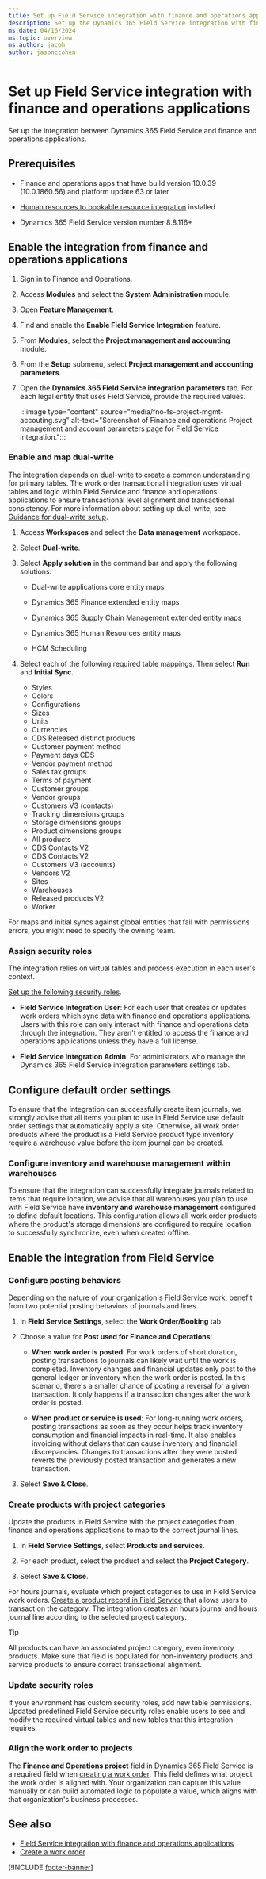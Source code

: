 ```yaml
---
title: Set up Field Service integration with finance and operations applications
description: Set up the Dynamics 365 Field Service integration with finance and operations to synchronize inventories and budgeting items between the applications.
ms.date: 04/16/2024
ms.topic: overview
ms.author: jacoh
author: jasonccohen
---
```


# Set up Field Service integration with finance and operations applications

Set up the integration between Dynamics 365 Field Service and finance and operations applications.

<!--- Does this have to be done by an admin? If so, what kind? --->

## Prerequisites

- Finance and operations apps that have build version 10.0.39 (10.0.1860.56) and platform update 63 or later

- [Human resources to bookable resource integration](/dynamics365/human-resources/hr-admin-integration-hr-rm) installed

- Dynamics 365 Field Service version number 8.8.116+

## Enable the integration from finance and operations applications

1. Sign in to Finance and Operations.

1. Access **Modules** and select the **System Administration** module.

1. Open **Feature Management**.

1. Find and enable the **Enable Field Service Integration** feature.

1. From **Modules**, select the **Project management and accounting** module.

1. From the **Setup** submenu, select **Project management and accounting parameters**.

1. Open the **Dynamics 365 Field Service integration parameters** tab. For each legal entity that uses Field Service, provide the required values.

   :::image type="content" source="media/fno-fs-project-mgmt-accouting.svg" alt-text="Screenshot of Finance and operations Project management and account parameters page for Field Service integration.":::

### Enable and map dual-write

The integration depends on [dual-write](/dynamics365/fin-ops-core/dev-itpro/data-entities/dual-write/dual-write-overview) to create a common understanding for primary tables. The work order transactional integration uses virtual tables and logic within Field Service and finance and operations applications to ensure transactional level alignment and transactional consistency. For more information about setting up dual-write, see [Guidance for dual-write setup](/dynamics365/fin-ops-core/dev-itpro/data-entities/dual-write/connection-setup).

1. Access **Workspaces** and select the **Data management** workspace.

1. Select **Dual-write**.

1. Select **Apply solution** in the command bar and apply the following solutions:

    - Dual-write applications core entity maps

    - Dynamics 365 Finance extended entity maps

    - Dynamics 365 Supply Chain Management extended entity maps

    - Dynamics 365 Human Resources entity maps

    - HCM Scheduling

1. Select each of the following required table mappings. Then select **Run** and **Initial Sync**.

   - Styles
   - Colors
   - Configurations
   - Sizes
   - Units
   - Currencies
   - CDS Released distinct products
   - Customer payment method
   - Payment days CDS
   - Vendor payment method
   - Sales tax groups
   - Terms of payment
   - Customer groups
   - Vendor groups
   - Customers V3 (contacts)
   - Tracking dimensions groups
   - Storage dimensions groups
   - Product dimensions groups
   - All products
   - CDS Contacts V2
   - CDS Contacts V2
   - Customers V3 (accounts)   
   - Vendors V2
   - Sites
   - Warehouses   
   - Released products V2
   - Worker
   
For maps and initial syncs against global entities that fail with permissions errors, you might need to specify the owning team.

### Assign security roles

The integration relies on virtual tables and process execution in each user's context.

[Set up the following security roles](/dynamics365/fin-ops-core/dev-itpro/sysadmin/role-based-security).

- **Field Service Integration User**: For each user that creates or updates work orders which sync data with finance and operations applications. Users with this role can only interact with finance and operations data through the integration. They aren't entitled to access the finance and operations applications unless they have a full license.

- **Field Service Integration Admin**: For administrators who manage the Dynamics 365 Field Service integration parameters settings tab.

## Configure default order settings

To ensure that the integration can successfully create item journals, we strongly advise that all items you plan to use in Field Service use default order settings that automatically apply a site. Otherwise, all work order products where the product is a Field Service product type inventory require a warehouse value before the item journal can be created.

<!--- Where/how is this done? https://learn.microsoft.com/en-us/dynamics365/supply-chain/production-control/default-order-settings --->

### Configure inventory and warehouse management within warehouses

To ensure that the integration can successfully integrate journals related to items that require location, we advise that all warehouses you plan to use with Field Service have **inventory and warehouse management** configured to define default locations. This configuration allows all work order products where the product's storage dimensions are configured to require location to successfully synchronize, even when created offline.

<!--- Where/how is this done? https://learn.microsoft.com/en-us/dynamics365/fin-ops-core/dev-itpro/sales-marketing/synchronize-warehouse --->

## Enable the integration from Field Service

### Configure posting behaviors

Depending on the nature of your organization's Field Service work, benefit from two potential posting behaviors of journals and lines.

1. In **Field Service Settings**, select the **Work Order/Booking** tab

1. Choose a value for **Post used for Finance and Operations**:

   - **When work order is posted**: For work orders of short duration, posting transactions to journals can likely wait until the work is completed. Inventory changes and financial updates only post to the general ledger or inventory when the work order is posted. In this scenario, there's a smaller chance of posting a reversal for a given transaction. It only happens if a transaction changes after the work order is posted.

   - **When product or service is used**: For long-running work orders, posting transactions as soon as they occur helps track inventory consumption and financial impacts in real-time. It also enables invoicing without delays that can cause inventory and financial discrepancies. Changes to transactions after they were posted reverts the previously posted transaction and generates a new transaction.

1. Select **Save & Close**.

### Create products with project categories

Update the products in Field Service with the project categories from finance and operations applications to map to the correct journal lines.

1. In **Field Service Settings**, select **Products and services**.

1. For each product, select the product and select the **Project Category**.

1. Select **Save & Close**.

For hours journals, evaluate which project categories to use in Field Service work orders. [Create a product record in Field Service](create-product-or-service.md) that allows users to transact on the category. The integration creates an hours journal and hours journal line according to the selected project category.

> [!TIP]
> All products can have an associated project category, even inventory products. Make sure that field is populated for non-inventory products and service products to ensure correct transactional alignment.

### Update security roles

If your environment has custom security roles, add new table permissions. Updated predefined Field Service security roles enable users to see and modify the required virtual tables and new tables that this integration requires.

<!--- which permissions? --->

### Align the work order to projects

The **Finance and Operations project** field in Dynamics 365 Field Service is a required field when [creating a work order](finance-operations-integration-create-wo.md). This field defines what project the work order is aligned with. Your organization can capture this value manually or can build automated logic to populate a value, which aligns with that organization's business processes.

## See also

- [Field Service integration with finance and operations applications](finance-operations-integration.md)
- [Create a work order](finance-operations-integration-create-wo.md)

[!INCLUDE [footer-banner](../includes/footer-banner.md)]
